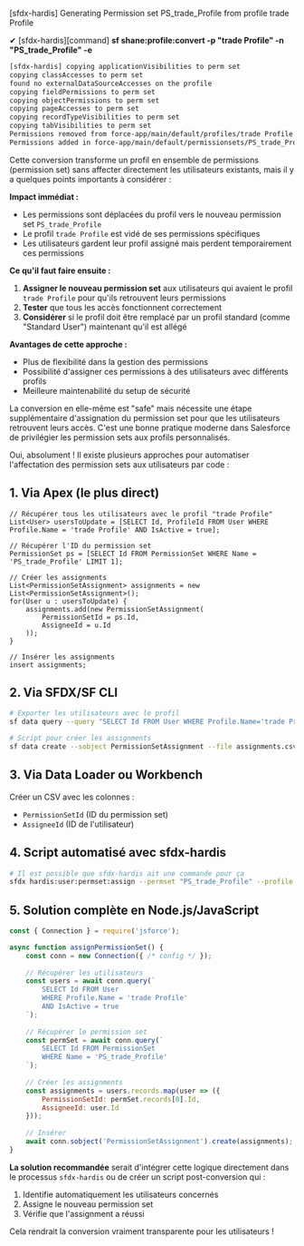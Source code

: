 
 [sfdx-hardis] Generating Permission set PS_trade_Profile from profile trade Profile
 
✔ [sfdx-hardis][command] **sf shane:profile:convert -p "trade Profile" -n "PS_trade_Profile" -e**

```bash
[sfdx-hardis] copying applicationVisibilities to perm set
copying classAccesses to perm set
found no externalDataSourceAccesses on the profile
copying fieldPermissions to perm set
copying objectPermissions to perm set
copying pageAccesses to perm set
copying recordTypeVisibilities to perm set
copying tabVisibilities to perm set
Permissions removed from force-app/main/default/profiles/trade Profile.profile-meta.xml
Permissions added in force-app/main/default/permissionsets/PS_trade_Profile.permissionset-meta.xml
```


Cette conversion transforme un profil en ensemble de permissions (permission set) sans affecter directement les utilisateurs existants, mais il y a quelques points importants à considérer :

**Impact immédiat :**
- Les permissions sont déplacées du profil vers le nouveau permission set `PS_trade_Profile`
- Le profil `trade Profile` est vidé de ses permissions spécifiques
- Les utilisateurs gardent leur profil assigné mais perdent temporairement ces permissions

**Ce qu'il faut faire ensuite :**
1. **Assigner le nouveau permission set** aux utilisateurs qui avaient le profil `trade Profile` pour qu'ils retrouvent leurs permissions
2. **Tester** que tous les accès fonctionnent correctement
3. **Considérer** si le profil doit être remplacé par un profil standard (comme "Standard User") maintenant qu'il est allégé

**Avantages de cette approche :**
- Plus de flexibilité dans la gestion des permissions
- Possibilité d'assigner ces permissions à des utilisateurs avec différents profils
- Meilleure maintenabilité du setup de sécurité

La conversion en elle-même est "safe" mais nécessite une étape supplémentaire d'assignation du permission set pour que les utilisateurs retrouvent leurs accès. C'est une bonne pratique moderne dans Salesforce de privilégier les permission sets aux profils personnalisés.

Oui, absolument ! Il existe plusieurs approches pour automatiser l'affectation des permission sets aux utilisateurs par code :

## 1. **Via Apex (le plus direct)**

```apex
// Récupérer tous les utilisateurs avec le profil "trade Profile"
List<User> usersToUpdate = [SELECT Id, ProfileId FROM User WHERE Profile.Name = 'trade Profile' AND IsActive = true];

// Récupérer l'ID du permission set
PermissionSet ps = [SELECT Id FROM PermissionSet WHERE Name = 'PS_trade_Profile' LIMIT 1];

// Créer les assignments
List<PermissionSetAssignment> assignments = new List<PermissionSetAssignment>();
for(User u : usersToUpdate) {
    assignments.add(new PermissionSetAssignment(
        PermissionSetId = ps.Id,
        AssigneeId = u.Id
    ));
}

// Insérer les assignments
insert assignments;
```

## 2. **Via SFDX/SF CLI** 

```bash
# Exporter les utilisateurs avec le profil
sf data query --query "SELECT Id FROM User WHERE Profile.Name='trade Profile' AND IsActive=true" --result-format csv > users.csv

# Script pour créer les assignments
sf data create --sobject PermissionSetAssignment --file assignments.csv
```

## 3. **Via Data Loader ou Workbench**
Créer un CSV avec les colonnes :
- `PermissionSetId` (ID du permission set)
- `AssigneeId` (ID de l'utilisateur)

## 4. **Script automatisé avec sfdx-hardis**
```bash
# Il est possible que sfdx-hardis ait une commande pour ça
sfdx hardis:user:permset:assign --permset "PS_trade_Profile" --profile "trade Profile"
```

## 5. **Solution complète en Node.js/JavaScript**

```javascript
const { Connection } = require('jsforce');

async function assignPermissionSet() {
    const conn = new Connection({ /* config */ });
    
    // Récupérer les utilisateurs
    const users = await conn.query(`
        SELECT Id FROM User 
        WHERE Profile.Name = 'trade Profile' 
        AND IsActive = true
    `);
    
    // Récupérer le permission set
    const permSet = await conn.query(`
        SELECT Id FROM PermissionSet 
        WHERE Name = 'PS_trade_Profile'
    `);
    
    // Créer les assignments
    const assignments = users.records.map(user => ({
        PermissionSetId: permSet.records[0].Id,
        AssigneeId: user.Id
    }));
    
    // Insérer
    await conn.sobject('PermissionSetAssignment').create(assignments);
}
```

**La solution recommandée** serait d'intégrer cette logique directement dans le processus `sfdx-hardis` ou de créer un script post-conversion qui :
1. Identifie automatiquement les utilisateurs concernés
2. Assigne le nouveau permission set
3. Vérifie que l'assignment a réussi

Cela rendrait la conversion vraiment transparente pour les utilisateurs !
